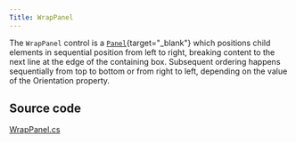 ```yaml
---
Title: WrapPanel
---
```

The `WrapPanel` control is a [`Panel`](/docs/controls/panel){target="_blank"} which positions child elements in sequential position from left to right, breaking content to the next line at the edge of the containing box. Subsequent ordering happens sequentially from top to bottom or from right to left, depending on the value of the Orientation property. 

## Source code
[WrapPanel.cs](https://github.com/AvaloniaUI/Avalonia/blob/master/src/Avalonia.Controls/WrapPanel.cs)
